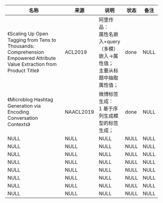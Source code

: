 |名称  |  来源   | 说明  |状态   | 备注  |
|  ----  | ----  |----  | ----  |----  |
| 《Scaling Up Open Tagging from Tens to Thousands: Comprehension Empowered Attribute Value Extraction from Product Title》  | ACL2019 |阿里作品：<br/>属性名嵌入+query（多模）嵌入→属性值；<br/>主要从标题中抽取属性值； |done |NULL |
| 《Microblog Hashtag Generation via Encoding Conversation Contexts》| NAACL2019|微博标签生成：<br/> 1 基于序列生成模型的标签生成；|done|NULL |
| NULL  | NULL |NULL |NULL |NULL |
| NULL  | NULL |NULL |NULL |NULL |
| NULL  | NULL |NULL |NULL |NULL |
| NULL  | NULL |NULL |NULL |NULL |
| NULL  | NULL |NULL |NULL |NULL |
| NULL  | NULL |NULL |NULL |NULL |
| NULL  | NULL |NULL |NULL |NULL |
| NULL  | NULL |NULL |NULL |NULL |
